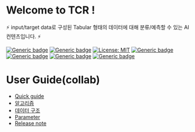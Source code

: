 # Welcome to TCR !

⚡ input/target data로 구성된 Tabular 형태의 데이터에 대해 분류/예측할 수 있는 AI 컨텐츠입니다. ⚡

[![Generic badge](https://img.shields.io/badge/release-v2.0.1-green.svg?style=for-the-badge)](http://링크)
[![Generic badge](https://img.shields.io/badge/last_update-2024.03.29-002E5F?style=for-the-badge)]()
[![License: MIT](https://img.shields.io/badge/License-MIT-yellow.svg?style=for-the-badge)](https://opensource.org/licenses/MIT)
[![Generic badge](https://img.shields.io/badge/python-3.10-purple.svg?style=for-the-badge&logo=python&logoColor=white)](https://www.python.org/)
[![Generic badge](https://img.shields.io/badge/ALO-v2.3.1-green.svg?style=for-the-badge)](requirement링크)
[![Generic badge](https://img.shields.io/badge/collab-blue.svg?style=for-the-badge)](http://collab.lge.com/main/pages/viewpage.action?pageId=2338397981)
[![Generic badge](https://img.shields.io/badge/request_clm-green.svg?style=for-the-badge)](http://collab.lge.com/main/pages/viewpage.action?pageId=2157128981)


# User Guide(collab)
- [Quick guide](http://collab.lge.com/main/pages/viewpage.action?pageId=2338397531)
- [알고리즘](http://collab.lge.com/main/pages/viewpage.action?pageId=2411545752)
- [데이터 구조](http://collab.lge.com/main/pages/viewpage.action?pageId=2411545716)
- [Parameter](http://collab.lge.com/main/pages/viewpage.action?pageId=2411544796)
- [Release note](http://collab.lge.com/main/pages/viewpage.action?pageId=2387335984)